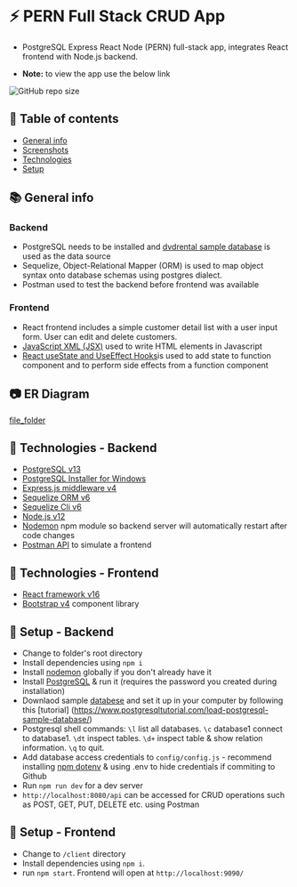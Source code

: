 # :zap: PERN Full Stack CRUD App

* PostgreSQL Express React Node (PERN) full-stack app, integrates React frontend with Node.js backend.

* **Note:** to view the app use the below link

![GitHub repo size](https://dvd-rental-pern-stack.herokuapp.com/)

## :page_facing_up: Table of contents

* [General info](#general-info)
* [Screenshots](#ER-Diagram)
* [Technologies](#technologies)
* [Setup](#setup)

## :books: General info

### Backend

* PostgreSQL needs to be installed and [dvdrental sample database](https://www.postgresqltutorial.com/postgresql-sample-database/) is used as the data source
* Sequelize,  Object-Relational Mapper (ORM) is used to map object syntax onto database schemas using postgres dialect.
* Postman used to test the backend before frontend was available

### Frontend

* React frontend includes a simple customer detail list with a user input form. User can edit and delete customers.
* [JavaScript XML (JSX)](https://reactjs.org/docs/introducing-jsx.html) used to write HTML elements in Javascript
* [React useState and UseEffect Hooks](https://reactjs.org/docs/hooks-intro.html)is used to add state to function component and to perform side effects from a function component 

## :camera: ER Diagram

[file_folder](https://user-images.githubusercontent.com/40081027/142426947-4f202d60-df40-4483-9041-afd18f51e894.png)

## :signal_strength: Technologies - Backend

* [PostgreSQL v13](https://www.postgresql.org/)
* [PostgreSQL Installer for Windows](https://www.postgresqltutorial.com/install-postgresql/)
* [Express.js middleware v4](https://expressjs.com/)
* [Sequelize ORM v6](https://sequelize.org/)
* [Sequelize Cli v6](https://sequelize.org/)
* [Node.js v12](https://nodejs.org/es/)
* [Nodemon](https://www.npmjs.com/package/nodemon) npm module so backend server will automatically restart after code changes
* [Postman API](https://www.postman.com/downloads/) to simulate a frontend

## :signal_strength: Technologies - Frontend

* [React framework v16](https://reactjs.org/)
* [Bootstrap v4](https://getbootstrap.com/) component library

## :floppy_disk: Setup - Backend

* Change to folder's root directory
* Install dependencies using `npm i`
* Install [nodemon](https://www.npmjs.com/package/nodemon) globally if you don't already have it
* Install [PostgreSQL](https://www.postgresql.org/) & run it (requires the password you created during installation)
* Downlaod sample [databese](https://www.postgresqltutorial.com/wp-content/uploads/2019/05/dvdrental.zip) and set it up in your computer by following this [tutorial]  (https://www.postgresqltutorial.com/load-postgresql-sample-database/)
* Postgresql shell commands: `\l` list all databases. `\c` database1 connect to database1. `\dt` inspect tables. `\d+` inspect table & show relation information. `\q` to quit.
* Add database access credentials to `config/config.js` - recommend installing [npm dotenv](https://www.npmjs.com/package/dotenv) & using .env to hide credentials if   commiting to Github
* Run `npm run dev` for a dev server
* `http://localhost:8080/api` can be accessed for CRUD operations such as POST, GET, PUT, DELETE etc. using Postman

## :floppy_disk: Setup - Frontend

* Change to `/client` directory
* Install dependencies using `npm i`.
* run `npm start`. Frontend will open at `http://localhost:9090/`
